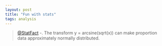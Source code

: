 ```yaml
---
layout: post
title: "Fun with stats"
tags: analysis
---
```

> [@StatFact] -. The transform y = arcsine(sqrt(x)) can make proportion data approximately normally distributed.

[@StatFact]: http://twitter.com/statfact
